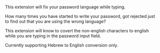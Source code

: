 This extension will fix your password language while typing.

How many times you have started to write your password, got rejected just to find out that you are using the wrong language?

This extension will know to covert the non-english characters to english while you are typing in the password input field.

Currently supporting Hebrew to English conversion only.
